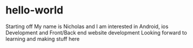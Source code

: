# hello-world
Starting off
My name is Nicholas and I am interested in Android, ios Development and Front/Back end website development
Looking forward to learning and making stuff here
